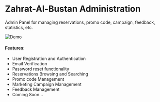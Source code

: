 # Zahrat-Al-Bustan Administration

Admin Panel for managing reservations, promo code, campaign, feedback, statistics, etc.

![Demo]()

#### Features:

- User Registration and Authentication
- Email Verification
- Password reset functionality
- Reservations Browsing and Searching
- Promo code Management
- Marketing Campaign Management
- Feedback Management
- Coming Soon...
